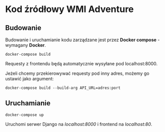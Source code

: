 # Kod źródłowy WMI Adventure

## Budowanie
Budowanie i uruchamianie kodu zarządzane jest przez **Docker compose** - wymagany **Docker**.

```
docker-compose build
```

Requesty z frontendu będą automatycznie wysyłane pod localhost:8000.

Jeżeli chcemy przekierowywać requesty pod inny adres, możemy go ustawić jako argument:
```
docker-compose build --build-arg API_URL=adres:port
```

## Uruchamianie
```
docker-compose up
```
Uruchomi serwer Django na *localhost:8000* i frontend na *localhost:80*.
